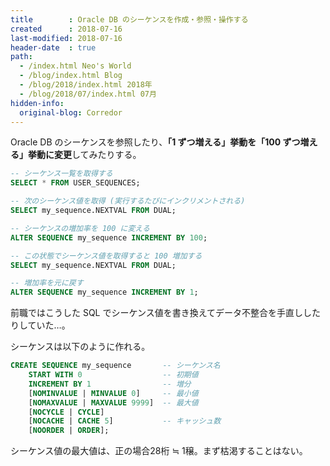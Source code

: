 ```yaml
---
title        : Oracle DB のシーケンスを作成・参照・操作する
created      : 2018-07-16
last-modified: 2018-07-16
header-date  : true
path:
  - /index.html Neo's World
  - /blog/index.html Blog
  - /blog/2018/index.html 2018年
  - /blog/2018/07/index.html 07月
hidden-info:
  original-blog: Corredor
---
```


Oracle DB のシーケンスを参照したり、**「1 ずつ増える」挙動を「100 ずつ増える」挙動に変更**してみたりする。

```sql
-- シーケンス一覧を取得する
SELECT * FROM USER_SEQUENCES;

-- 次のシーケンス値を取得 (実行するたびにインクリメントされる)
SELECT my_sequence.NEXTVAL FROM DUAL;

-- シーケンスの増加率を 100 に変える
ALTER SEQUENCE my_sequence INCREMENT BY 100;

-- この状態でシーケンス値を取得すると 100 増加する
SELECT my_sequence.NEXTVAL FROM DUAL;

-- 増加率を元に戻す
ALTER SEQUENCE my_sequence INCREMENT BY 1;
```

前職ではこうした SQL でシーケンス値を書き換えてデータ不整合を手直ししたりしていた…。

シーケンスは以下のように作れる。

```sql
CREATE SEQUENCE my_sequence       -- シーケンス名
    START WITH 0                  -- 初期値
    INCREMENT BY 1                -- 増分
    [NOMINVALUE | MINVALUE 0]     -- 最小値
    [NOMAXVALUE | MAXVALUE 9999]  -- 最大値
    [NOCYCLE | CYCLE]
    [NOCACHE | CACHE 5]           -- キャッシュ数
    [NOORDER | ORDER];
```

シーケンス値の最大値は、正の場合28桁 ≒ 1穣。まず枯渇することはない。
